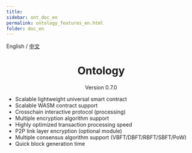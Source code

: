 ```yaml
---
title: 
sidebar: ont_doc_en
permalink: ontology_features_en.html
folder: doc_en
---
```


English / [中文](./ontology_features_zh.html)

<h1 align="center">Ontology </h1>
<p align="center" class="version">Version 0.7.0 </p>

- Scalable lightweight universal smart contract
- Scalable WASM contract support
- Crosschain interactive protocol (processing)
- Multiple encryption algorithm support
- Highly optimized transaction processing speed
- P2P link layer encryption (optional module)
- Multiple consensus algorithm support (VBFT/DBFT/RBFT/SBFT/PoW)
- Quick block generation time